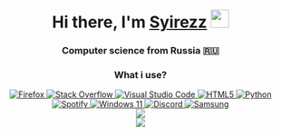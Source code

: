 <h1 align="center">Hi there, I'm <a href="" target="_blank">Syirezz</a> 
<img src="https://github.com/blackcater/blackcater/raw/main/images/Hi.gif" height="32"/></h1>
<h3 align="center">Computer science from Russia 🇷🇺</h3>

<div class="badge-container" align="center">
  <h3>What i use?</h3>
  <a href="https://www.mozilla.org/en-US/firefox/new/" target="_blank">
    <img src="https://img.shields.io/badge/Firefox-FF7139?style=for-the-badge&amp;logo=Firefox-Browser&amp;logoColor=white" alt="Firefox">
  </a>
  <a href="https://stackoverflow.com/" target="_blank">
    <img src="https://img.shields.io/badge/-Stackoverflow-FE7A16?style=for-the-badge&amp;logo=stack-overflow&amp;logoColor=white" alt="Stack Overflow">
  </a>
  <a href="https://code.visualstudio.com/" target="_blank">
    <img src="https://img.shields.io/badge/Visual%20Studio%20Code-0078d7.svg?style=for-the-badge&amp;logo=visual-studio-code&amp;logoColor=white" alt="Visual Studio Code">
  </a>
  <a href="https://developer.mozilla.org/en-US/docs/Web/HTML" target="_blank">
    <img src="https://img.shields.io/badge/html5-%23E34F26.svg?style=for-the-badge&amp;logo=html5&amp;logoColor=white" alt="HTML5">
  </a>
  <a href="https://www.python.org/" target="_blank">
    <img src="https://img.shields.io/badge/python-3670A0?style=for-the-badge&amp;logo=python&amp;logoColor=ffdd54" alt="Python">
  </a>
  <a href="https://www.spotify.com/" target="_blank">
    <img src="https://img.shields.io/badge/Spotify-1ED760?style=for-the-badge&amp;logo=spotify&amp;logoColor=white" alt="Spotify">
  </a>
  <a href="https://www.microsoft.com/en-us/windows/windows-11" target="_blank">
    <img src="https://img.shields.io/badge/Windows%2011-%230079d5.svg?style=for-the-badge&amp;logo=Windows%2011&amp;logoColor=white" alt="Windows 11">
  </a>
  <a href="https://discord.com/" target="_blank">
    <img src="https://img.shields.io/badge/Discord-%235865F2.svg?style=for-the-badge&amp;logo=discord&amp;logoColor=white" alt="Discord">
  </a>
  <a href="https://www.samsung.com/" target="_blank">
    <img src="https://img.shields.io/badge/Samsung-%231428A0.svg?style=for-the-badge&amp;logo=samsung&amp;logoColor=white" alt="Samsung">
  </a>
</div>

<div align="center">
  <img src="https://github-profile-trophy.vercel.app/?username=kailuser" target="_blank">
</div>

<div align="center">
  <img src="https://github-readme-stats.vercel.app/api/top-langs/?username=kailuser&layout=compact" target="_blank">
</div>
